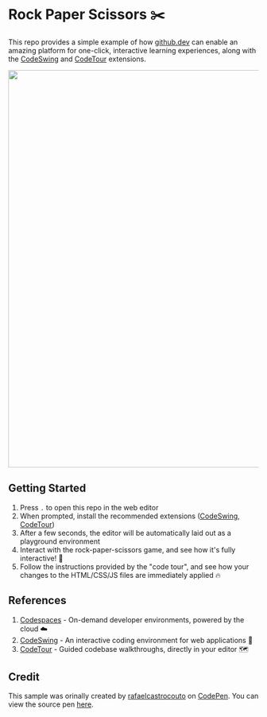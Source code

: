 # Rock Paper Scissors ✂️

This repo provides a simple example of how [github.dev](https://twitter.com/github/status/1425505817827151872) can enable an amazing platform for one-click, interactive learning experiences, along with the [CodeSwing](https://aka.ms/codeswing) and [CodeTour](https://aka.ms/codetour) extensions. 

<img width="800px" src="https://user-images.githubusercontent.com/116461/102677518-b2a43c00-4157-11eb-9b45-b8530abe5213.png" />

## Getting Started

1. Press `.` to open this repo in the web editor
1. When prompted, install the recommended extensions ([CodeSwing](https://aka.ms/codeswing), [CodeTour](https://aka.ms/codetour))
2. After a few seconds, the editor will be automatically laid out as a playground environment
3. Interact with the rock-paper-scissors game, and see how it's fully interactive! 🚀
4. Follow the instructions provided by the "code tour", and see how your changes to the HTML/CSS/JS files are immediately applied 🔥

## References

1. [Codespaces](https://github.com/features/codespaces) - On-demand developer environments, powered by the cloud ☁️
1. [CodeSwing](https://aka.ms/codeswing) - An interactive coding environment for web applications 💃
1. [CodeTour](https://aka.ms/codetour) - Guided codebase walkthroughs, directly in your editor 🗺️

## Credit

This sample was orinally created by [rafaelcastrocouto](https://codepen.io/rafaelcastrocouto) on [CodePen](https://codepen.io). You can view the source pen [here](https://codepen.io/rafaelcastrocouto/pen/NWqgJPZ).
